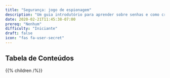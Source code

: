 ```yaml
---
title: "Segurança: jogo de espionagem"
description: "Um guia introdutório para aprender sobre senhas e como criar uma senha forte!"
date: 2020-02-21T11:45:38-07:00
prereq: "Nenhum"
difficulty: "Iniciante"
draft: false
icon: "fas fa-user-secret"
---
```


## Tabela de Conteúdos

{{% children /%}}
